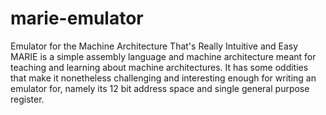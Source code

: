 # marie-emulator
Emulator for the Machine Architecture That's Really Intuitive and Easy
MARIE is a simple assembly language and machine architecture meant for teaching and learning
about machine architectures. It has some oddities that make it nonetheless challenging and
interesting enough for writing an emulator for, namely its 12 bit address space and single
general purpose register.
